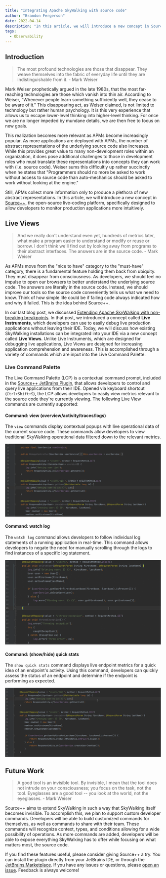 ```yaml
---
title: "Integrating Apache SkyWalking with source code"
author: "Brandon Fergerson"
date: 2022-04-14
description: "In this article, we will introduce a new concept in Source++, the open-source live-coding platform, specifically designed to allow developers to monitor production applications more intuitively."
tags:
  - Observability
---
```


## Introduction

> The most profound technologies are those that disappear. They weave themselves into the fabric of everyday life until they are indistinguishable from it. - Mark Weiser

Mark Weiser prophetically argued in the late 1980s, that the most far-reaching technologies are those which vanish into thin air. According to Weiser, "Whenever people learn something sufficiently well, they cease to be aware of it." This disappearing act, as Weiser claimed, is not limited to technology but rather human psychology. It is this very experience that allows us to escape lower-level thinking into higher-level thinking. For once we are no longer impeded by mundane details, we are then free to focus on new goals.

This realization becomes more relevant as APMs become increasingly popular. As more applications are deployed with APMs, the number of abstract representations of the underlying source code also increases. While this provides great value to many non-development roles within an organization, it does pose additional challenges to those in development roles who must translate these representations into concepts they can work with (i.e. source code). Weiser sums this difficultly up rather succinctly when he states that "Programmers should no more be asked to work without access to source code than auto-mechanics should be asked to work without looking at the engine."

Still, APMs collect more information only to produce a plethora of new abstract representations. In this article, we will introduce a new concept in [Source++](https://github.com/sourceplusplus/live-platform), the open-source live-coding platform, specifically designed to allow developers to monitor production applications more intuitively.

## Live Views

> And we really don't understand even yet, hundreds of metrics later, what make a program easier to understand or modify or reuse or borrow. I don't think we'll find out by looking away from programs to their abstract interfaces. The answers are in the source code. - Mark Weiser

As APMs move from the "nice to have" category to the "must-have" category, there is a fundamental feature holding them back from ubiquity. They must disappear from consciousness. As developers, we should feel no impulse to open our browsers to better understand the underlying source code. The answers are literally in the source code. Instead, we should improve our tools so the source code conveniently tells us what we need to know. Think of how simple life could be if failing code always indicated how and why it failed. This is the idea behind Source++.

In our last blog post, we discussed [Extending Apache SkyWalking with non-breaking breakpoints](https://skywalking.apache.org/blog/2021-12-06-extend-skywalking-with-nbb/). In that post, we introduced a concept called **Live Instruments**, which developers can use to easily debug live production applications without leaving their IDE. Today, we will discuss how existing SkyWalking installations can be integrated into your IDE via a new concept called **Live Views**. Unlike Live Instruments, which are designed for debugging live applications, Live Views are designed for increasing application comprehension and awareness. This is accomplished through a variety of commands which are input into the Live Command Palette.

### Live Command Palette

The Live Command Palette (LCP) is a contextual command prompt, included in the [Source++ JetBrains Plugin](https://github.com/sourceplusplus/interface-jetbrains), that allows developers to control and query live applications from their IDE. Opened via keyboard shortcut (`Ctrl+Shift+S`), the LCP allows developers to easily view metrics relevant to the source code they're currently viewing. The following Live View commands are currently supported:

#### Command: view (overview/activity/traces/logs)

The `view` commands display contextual popups with live operational data of the current source code. These commands allow developers to view traditional SkyWalking operational data filtered down to the relevant metrics.

![](view_command.gif)

#### Command: watch log

The `watch log` command allows developers to follow individual log statements of a running application in real-time. This command allows developers to negate the need for manually scrolling through the logs to find instances of a specific log statement.

![](watch_log_command.gif)

#### Command: (show/hide) quick stats

The `show quick stats` command displays live endpoint metrics for a quick idea of an endpoint's activity. Using this command, developers can quickly assess the status of an endpoint and determine if the endpoint is performing as expected.

![](show_quick_stats_command.gif)

## Future Work

> A good tool is an invisible tool. By invisible, I mean that the tool does not intrude on your consciousness; you focus on the task, not the tool. Eyeglasses are a good tool -- you look at the world, not the eyeglasses. - Mark Weiser

Source++ aims to extend SkyWalking in such a way that SkyWalking itself becomes invisible. To accomplish this, we plan to support custom developer commands. Developers will be able to build customized commands for themselves, as well as commands to share with their team. These commands will recognize context, types, and conditions allowing for a wide possibility of operations. As more commands are added, developers will be able to expose everything SkyWalking has to offer while focusing on what matters most, the source code.

If you find these features useful, please consider giving Source++ a try. You can install the plugin directly from your JetBrains IDE, or through the [JetBrains Marketplace](https://plugins.jetbrains.com/plugin/12033-source-). If you have any issues or questions, please [open an issue](https://github.com/sourceplusplus/interface-jetbrains/issues). Feedback is always welcome!
